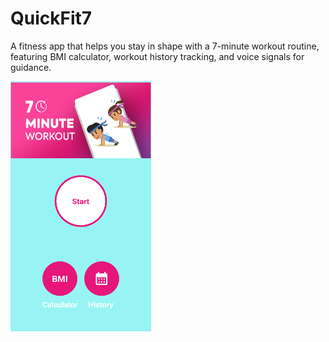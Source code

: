 # QuickFit7
A fitness app that helps you stay in shape with a 7-minute workout routine, featuring BMI calculator, workout history tracking, and voice signals for guidance.


  <img src="/AppScreenshot.png" alt="App Screenshot" width="225" height="400" class="center">


